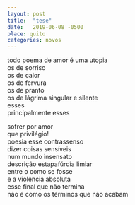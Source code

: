 ```yaml
---
layout: post
title:  "tese"
date:   2019-06-08 -0500
place: quito
categories: novos
---
```


<!--more-->

todo poema de amor é uma utopia  
os de sorriso  
os de calor  
os de fervura  
os de pranto  
os de lágrima singular e silente  
esses  
principalmente esses  

sofrer por amor  
que privilégio!  
poesia esse contrassenso  
dizer coisas sensíveis  
num mundo insensato  
descrição estapafúrdia limiar  
entre o como se fosse  
e a violência absoluta  
esse final que não termina  
não é como os términos que não acabam  
